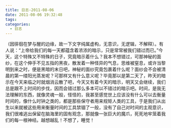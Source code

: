 ```yaml
---
title: 日志-2011-08-06
date: 2011-08-06 19:32:48
tags:
categories:
  - 日志
---
```


（因徘徊在梦与醒的边缘，故一下文字纯属虚构，无意识，无逻辑，不解释）。有人说：“上帝给我们的每一天都蕴含着浓浓的暗示，只是常常被我们错过而已。”今天，这个特殊又不特殊的日子，究竟暗示着什么？我本不想错过，可那神秘的面纱，在这个伸手不见五指的黑夜，散发着一种怪异的气息，思维被窒息，或许当黎明到来之时，便是黑暗的末日吧，神秘的面纱究竟包裹着什么呢？面纱会不会被清晨的第一缕阳光蒸发呢？可那样又有什么意义呢？毕竟那以是第二天了，昨天的暗示在今天来临之时就烟消云散了吧，今天又有着今天的暗示，明天又会继续，我们总是跟不上时间的步伐，因而会错过那么多本可以不错过的暗示吧。时间，是我无法理解的东西，就像灵魂一般，怪怪的，我甚至感觉世上应该没有什么可以去衡量时间的，像什么时钟之类的，都是那些保守者用来规矩人类的工具，于是我们从出生以来就被这些用来衡量时间的工具禁锢了一般，没有了自己对时间的主观意识，我们很难逃出保留在脑海里的固有观念，那就像一张巨大的魔爪，死死地牢笼着我们的每一根神经。越想越乱！不想了，睡觉！
